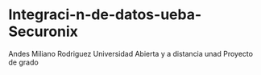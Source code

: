# Integraci-n-de-datos-ueba-Securonix
 Andes Miliano Rodriguez Universidad Abierta y a distancia unad Proyecto de grado
